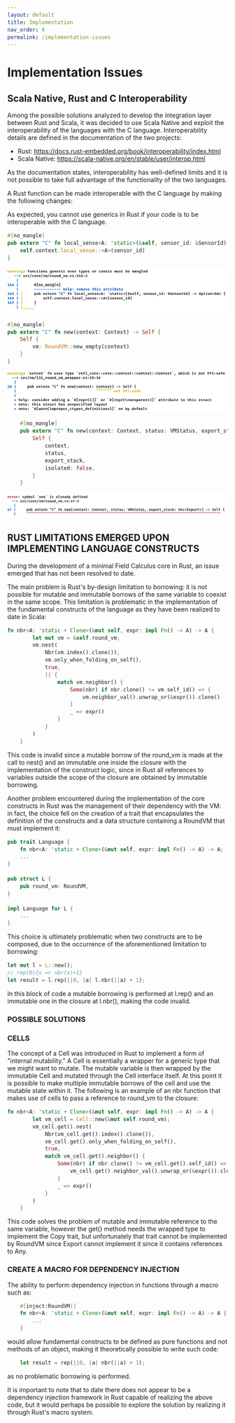 ```yaml
---
layout: default
title: Implementation
nav_order: 6
permalink: /implementation-issues
---
```

# Implementation Issues

## Scala Native, Rust and C Interoperability

Among the possible solutions analyzed to develop the integration layer between Rust and Scala, it was decided to use Scala Native and exploit the interoperability of the languages with the C language.
Interoperability details are defined in the documentation of the two projects:
- Rust: https://docs.rust-embedded.org/book/interoperability/index.html
- Scala Native: https://scala-native.org/en/stable/user/interop.html

As the documentation states, interoperability has well-defined limits and it is not possible to take full advantage of the functionality of the two languages.

A Rust function can be made interoperable with the C language by making the following changes:

As expected, you cannot use generics in Rust if your code is to be interoperable with the C language.

```rust
#[no_mangle]
pub extern "C" fn local_sense<A: 'static>(&self, sensor_id: &SensorId) -> Option<&A> {
    self.context.local_sense::<A>(sensor_id)
}
```
![](../assets/functions-generic-over-types-must-be-mangled-warning.png)

```rust
#[no_mangle]
pub extern "C" fn new(context: Context) -> Self {
    Self {
        vm: RoundVM::new_empty(context)
    }
}
```

![](../assets/not-FFI-safe-warning.png)

```rust
    #[no_mangle]
    pub extern "C" fn new(context: Context, status: VMStatus, export_stack: Vec<Export>) -> Self {
        Self {
            context,
            status,
            export_stack,
            isolated: false,
        }
    }
```

![](../assets/symbol-new-already-defined-error.png)

## RUST LIMITATIONS EMERGED UPON IMPLEMENTING LANGUAGE CONSTRUCTS

During the development of a minimal Field Calculus core in Rust, an issue emerged that has not been resolved to date.

The main problem is Rust's by-design limitation to borrowing: it is not possible for mutable and immutable borrows of the same variable to coexist in the same scope. This limitation is problematic in the implementation of the fundamental constructs of the language as they have been realized to date in Scala:

```rust
fn nbr<A: 'static + Clone>(&mut self, expr: impl Fn() -> A) -> A {
        let mut vm = &self.round_vm;
        vm.nest(
            Nbr(vm.index().clone()),
            vm.only_when_folding_on_self(),
            true,
            || {
                match vm.neighbor() {
                    Some(nbr) if nbr.clone() != vm.self_id() => {
                        vm.neighbor_val().unwrap_or(&expr()).clone()
                    }
                    _ => expr()
                }
            }
        )
    }
```

This code is invalid since a mutable borrow of the round_vm is made at the call to nest() and an immutable one inside the closure with the implementation of the construct logic, since in Rust all references to variables outside the scope of the closure are obtained by immutable borrowing.

Another problem encountered during the implementation of the core constructs in Rust was the management of their dependency with the VM: in fact, the choice fell on the creation of a trait that encapsulates the definition of the constructs and a data structure containing a RoundVM that must implement it:

```rust
pub trait Language {
    fn nbr<A: 'static + Clone>(&mut self, expr: impl Fn() -> A) -> A;
    ...
}

pub struct L {
    pub round_vm: RoundVM,
}

impl Language for L {
    ...
}
```

This choice is ultimately problematic when two constructs are to be composed, due to the occurrence of the aforementioned limitation to borrowing:

```rust
let mut l = L::new();
// rep(0){x => nbr(x)+1}
let result = l.rep(||0, |a| l.nbr(||a) + 1);
```
In this block of code a mutable borrowing is performed at l.rep() and an immutable one in the closure at l.nbr(), making the code invalid.

### POSSIBLE SOLUTIONS

### CELLS
The concept of a Cell was introduced in Rust to implement a form of "internal mutability." A Cell is essentially a wrapper for a generic type that we might want to mutate. The mutable variable is then wrapped by the immutable Cell and mutated through the Cell interface itself. At this point it is possible to make multiple immutable borrows of the cell and use the mutable state within it. The following is an example of an nbr function that makes use of cells to pass a reference to round_vm to the closure:

```rust
fn nbr<A: 'static + Clone>(&mut self, expr: impl Fn() -> A) -> A {
        let vm_cell = Cell::new(&mut self.round_vm);
        vm_cell.get().nest(
            Nbr(vm_cell.get().index().clone()),
            vm_cell.get().only_when_folding_on_self(),
            true,
            match vm_cell.get().neighbor() {
                Some(nbr) if nbr.clone() != vm_cell.get().self_id() => {
                    vm_cell.get().neighbor_val().unwrap_or(&expr()).clone()
                }
                _ => expr()
            }
        )
    }
```

This code solves the problem of mutable and immutable reference to the same variable, however the get() method needs the wrapped type to implement the Copy trait, but unfortunately that trait cannot be implemented by RoundVM since Export cannot implement it since it contains references to Any.

### CREATE A MACRO FOR DEPENDENCY INJECTION

The ability to perform dependency injection in functions through a macro such as:

```rust
    #[inject(RoundVM)]
    fn nbr<A: 'static + Clone>(&mut self, expr: impl Fn() -> A) -> A {
        ...
    }
```
would allow fundamental constructs to be defined as pure functions and not methods of an object, making it theoretically possible to write such code:

```rust
    let result = rep(||0, |a| nbr(||a) + 1);
```

as no problematic borrowing is performed.

It is important to note that to date there does not appear to be a dependency injection framework in Rust capable of realizing the above code, but it would perhaps be possible to explore the solution by realizing it through Rust's macro system.
